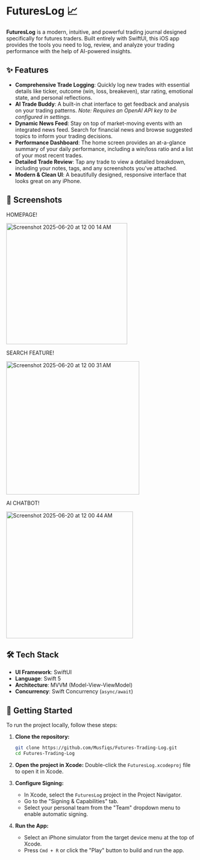 # FuturesLog 📈

**FuturesLog** is a modern, intuitive, and powerful trading journal designed specifically for futures traders. Built entirely with SwiftUI, this iOS app provides the tools you need to log, review, and analyze your trading performance with the help of AI-powered insights.

## ✨ Features

- **Comprehensive Trade Logging**: Quickly log new trades with essential details like ticker, outcome (win, loss, breakeven), star rating, emotional state, and personal reflections.
- **AI Trade Buddy**: A built-in chat interface to get feedback and analysis on your trading patterns. *Note: Requires an OpenAI API key to be configured in settings.*
- **Dynamic News Feed**: Stay on top of market-moving events with an integrated news feed. Search for financial news and browse suggested topics to inform your trading decisions.
- **Performance Dashboard**: The home screen provides an at-a-glance summary of your daily performance, including a win/loss ratio and a list of your most recent trades.
- **Detailed Trade Review**: Tap any trade to view a detailed breakdown, including your notes, tags, and any screenshots you've attached.
- **Modern & Clean UI**: A beautifully designed, responsive interface that looks great on any iPhone.

## 📸 Screenshots

HOMEPAGE!


<img width="321" alt="Screenshot 2025-06-20 at 12 00 14 AM" src="https://github.com/user-attachments/assets/458ed940-8e87-4703-949f-7dbb1aeebe1c" />

SEARCH FEATURE!


<img width="353" alt="Screenshot 2025-06-20 at 12 00 31 AM" src="https://github.com/user-attachments/assets/097440d0-9835-41e7-ae54-41671220831a" />

AI CHATBOT!


<img width="336" alt="Screenshot 2025-06-20 at 12 00 44 AM" src="https://github.com/user-attachments/assets/7ce68ae6-40b1-482a-97a6-5c43189cec05" />



## 🛠️ Tech Stack

- **UI Framework**: SwiftUI
- **Language**: Swift 5
- **Architecture**: MVVM (Model-View-ViewModel)
- **Concurrency**: Swift Concurrency (`async/await`)

## 🚀 Getting Started

To run the project locally, follow these steps:

1.  **Clone the repository:**
    ```bash
    git clone https://github.com/Musfiqs/Futures-Trading-Log.git
    cd Futures-Trading-Log
    ```

2.  **Open the project in Xcode:**
    Double-click the `FuturesLog.xcodeproj` file to open it in Xcode.

3.  **Configure Signing:**
    - In Xcode, select the `FuturesLog` project in the Project Navigator.
    - Go to the "Signing & Capabilities" tab.
    - Select your personal team from the "Team" dropdown menu to enable automatic signing.

4.  **Run the App:**
    - Select an iPhone simulator from the target device menu at the top of Xcode.
    - Press `Cmd + R` or click the "Play" button to build and run the app.
